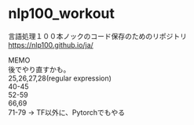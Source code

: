 # nlp100_workout
  
言語処理１００本ノックのコード保存のためのリポジトリ  
https://nlp100.github.io/ja/  
  
MEMO  
後でやり直すかも。  
25,26,27,28(regular expression)  
40-45  
52-59  
66,69  
71-79 -> TF以外に、Pytorchでもやる  



